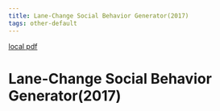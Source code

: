 ```yaml
---
title: Lane-Change Social Behavior Generator(2017)
tags: other-default
---
```


[local pdf](../../../pdfs/2017-Lane-Change%20Social%20Behavior%20Generator.pdf)

# Lane-Change Social Behavior Generator(2017)
